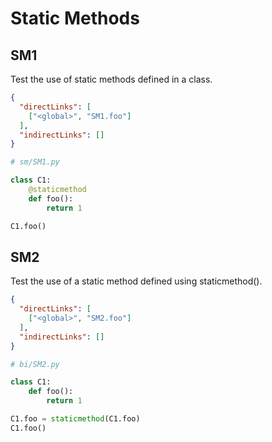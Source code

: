 # Static Methods

## SM1
[//]: # (MAIN: global)
Test the use of static methods defined in a class.

```json
{
  "directLinks": [
    ["<global>", "SM1.foo"]
  ],
  "indirectLinks": []
}
```
```python
# sm/SM1.py

class C1:
    @staticmethod
    def foo():
        return 1

C1.foo()
```
[//]: # (END)

## SM2
[//]: # (MAIN: global)
Test the use of a static method defined using staticmethod().

```json
{
  "directLinks": [
    ["<global>", "SM2.foo"]
  ],
  "indirectLinks": []
}
```
```python
# bi/SM2.py

class C1:
    def foo():
        return 1

C1.foo = staticmethod(C1.foo)
C1.foo()
```
[//]: # (END) 


